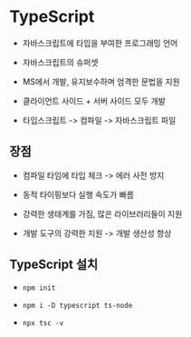 # TypeScript

- 자바스크립트에 타입을 부여한 프로그래밍 언어

- 자바스크립트의 슈퍼셋

- MS에서 개발, 유지보수하며 엄격한 문법을 지원

- 클라이언트 사이드 + 서버 사이드 모두 개발

- 타입스크립트 -> 컴파일 -> 자바스크립트 파일

## 장점

- 컴파일 타임에 타입 체크 -> 에러 사전 방지

- 동적 타이핑보다 실행 속도가 빠름

- 강력한 생태계를 가짐, 많은 라이브러리들이 지원

- 개발 도구의 강력한 지원 -> 개발 생산성 향상

## TypeScript 설치

- `npm init`

- `npm i -D typescript ts-node`

- `npx tsc -v`
